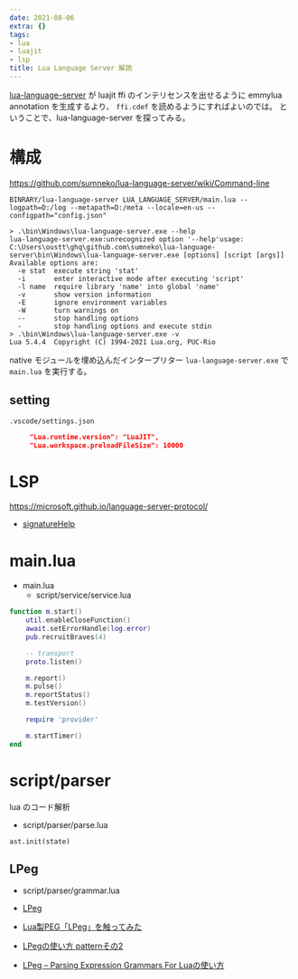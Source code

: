 ```yaml
---
date: 2021-08-06
extra: {}
tags:
- lua
- luajit
- lsp
title: Lua Language Server 解読
---
```


[lua-language-server](https://github.com/sumneko/lua-language-server) が luajit ffi のインテリセンスを出せるように emmylua annotation を生成するより、
`ffi.cdef` を読めるようにすればよいのでは。
ということで、lua-language-server を探ってみる。

# 構成

https://github.com/sumneko/lua-language-server/wiki/Command-line

`BINRARY/lua-language-server LUA_LANGUAGE_SERVER/main.lua --logpath=D:/log --metapath=D:/meta --locale=en-us --configpath="config.json"`

```
> .\bin\Windows\lua-language-server.exe --help
lua-language-server.exe:unrecognized option '--help'usage: C:\Users\oustt\ghq\github.com\sumneko\lua-language-server\bin\Windows\lua-language-server.exe [options] [script [args]]
Available options are:
  -e stat  execute string 'stat'
  -i       enter interactive mode after executing 'script'
  -l name  require library 'name' into global 'name'
  -v       show version information
  -E       ignore environment variables
  -W       turn warnings on
  --       stop handling options
  -        stop handling options and execute stdin
> .\bin\Windows\lua-language-server.exe -v    
Lua 5.4.4  Copyright (C) 1994-2021 Lua.org, PUC-Rio  
```

native モジュールを埋め込んだインタープリター `lua-language-server.exe` で `main.lua` を実行する。

## setting

`.vscode/settings.json`

```json
     "Lua.runtime.version": "LuaJIT",
     "Lua.workspace.preloadFileSize": 10000
```

# LSP

https://microsoft.github.io/language-server-protocol/

* [signatureHelp](https://microsoft.github.io/language-server-protocol/specifications/specification-current/#textDocument_signatureHelp)

# main.lua

* main.lua
    * script/service/service.lua

```lua
function m.start()
    util.enableCloseFunction()
    await.setErrorHandle(log.error)
    pub.recruitBraves(4)

    -- transport
    proto.listen()

    m.report()
    m.pulse()
    m.reportStatus()
    m.testVersion()

    require 'provider'

    m.startTimer()
end
```

# script/parser

lua のコード解析

* script/parser/parse.lua

`ast.init(state)`

## LPeg

* script/parser/grammar.lua

* [LPeg](http://www.inf.puc-rio.br/~roberto/lpeg/)
* [Lua製PEG「LPeg」を触ってみた](https://gist.github.com/tacigar/93b30931c879cd8a9b12380724b956aa)
* [LPegの使い方 patternその2](https://nymphium.github.io/2015/07/23/lpeg2.html)
* [LPeg – Parsing Expression Grammars For Luaの使い方](https://sceneryandfish.withnotes.net/blog/2014/07/22-lua-lpeg-how-to-use/)
